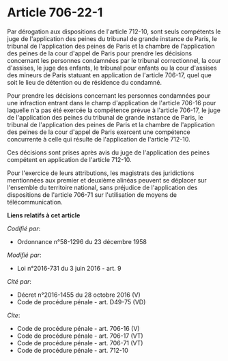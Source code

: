# Article 706-22-1

Par dérogation aux dispositions de l'article 712-10, sont seuls compétents le juge de l'application des peines du tribunal de
grande instance de Paris, le tribunal de l'application des peines de Paris et la chambre de l'application des peines de la
cour d'appel de Paris pour prendre les décisions concernant les personnes condamnées par le tribunal correctionnel, la cour
d'assises, le juge des enfants, le tribunal pour enfants ou la cour d'assises des mineurs de Paris statuant en application de
l'article 706-17, quel que soit le lieu de détention ou de résidence du condamné. 

Pour prendre les décisions concernant les personnes condamnées pour une infraction entrant dans le champ d'application de
l'article 706-16 pour laquelle n'a pas été exercée la compétence prévue à l'article 706-17, le juge de l'application des
peines du tribunal de grande instance de Paris, le tribunal de l'application des peines de Paris et la chambre de
l'application des peines de la cour d'appel de Paris exercent une compétence concurrente à celle qui résulte de l'application
de l'article 712-10. 

Ces décisions sont prises après avis du juge de l'application des peines compétent en application de l'article 712-10. 

Pour l'exercice de leurs attributions, les magistrats des juridictions mentionnées aux premier et deuxième alinéas peuvent se
déplacer sur l'ensemble du territoire national, sans préjudice de l'application des dispositions de l'article 706-71 sur
l'utilisation de moyens de télécommunication.

**Liens relatifs à cet article**

_Codifié par_:

  - Ordonnance n°58-1296 du 23 décembre 1958

_Modifié par_:

  - Loi n°2016-731 du 3 juin 2016 - art. 9

_Cité par_:

  - Décret n°2016-1455 du 28 octobre 2016 (V)
  - Code de procédure pénale - art. D49-75 (VD)

_Cite_:

  - Code de procédure pénale - art. 706-16 (V)
  - Code de procédure pénale - art. 706-17 (VT)
  - Code de procédure pénale - art. 706-71 (VT)
  - Code de procédure pénale - art. 712-10
